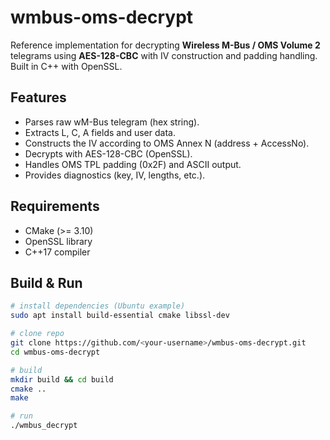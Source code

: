 # wmbus-oms-decrypt

Reference implementation for decrypting **Wireless M-Bus / OMS Volume 2** telegrams using **AES-128-CBC** with IV construction and padding handling.  
Built in C++ with OpenSSL.

## Features
- Parses raw wM-Bus telegram (hex string).
- Extracts L, C, A fields and user data.
- Constructs the IV according to OMS Annex N (address + AccessNo).
- Decrypts with AES-128-CBC (OpenSSL).
- Handles OMS TPL padding (0x2F) and ASCII output.
- Provides diagnostics (key, IV, lengths, etc.).

## Requirements
- CMake (>= 3.10)
- OpenSSL library
- C++17 compiler

## Build & Run
```bash
# install dependencies (Ubuntu example)
sudo apt install build-essential cmake libssl-dev

# clone repo
git clone https://github.com/<your-username>/wmbus-oms-decrypt.git
cd wmbus-oms-decrypt

# build
mkdir build && cd build
cmake ..
make

# run
./wmbus_decrypt
